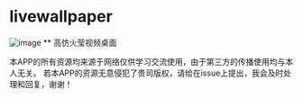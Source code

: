 # livewallpaper

![image](https://github.com/xujianhui404/livewallpaper/blob/master/demo.gif)
** 高仿火莹视频桌面

本APP的所有资源均来源于网络仅供学习交流使用，由于第三方的传播使用均与本人无关。
若本APP的资源无意侵犯了贵司版权，请给在issue上提出，我会及时处理和回复，谢谢！


